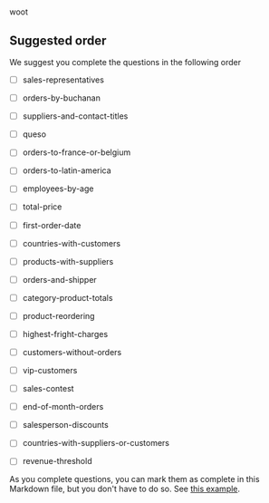 # 

woot



## Suggested order

We suggest you complete the questions in the following order

- [ ] sales-representatives
- [ ] orders-by-buchanan
- [ ] suppliers-and-contact-titles
- [ ] queso
- [ ] orders-to-france-or-belgium
- [ ] orders-to-latin-america
- [ ] employees-by-age
- [ ] total-price
- [ ] first-order-date
- [ ] countries-with-customers
- [ ] products-with-suppliers
- [ ] orders-and-shipper
- [ ] category-product-totals
- [ ] product-reordering
- [ ] highest-fright-charges
- [ ] customers-without-orders
- [ ] vip-customers
- [ ] sales-contest
- [ ] end-of-month-orders
- [ ] salesperson-discounts
- [ ] countries-with-suppliers-or-customers
- [ ] revenue-threshold


As you complete questions, you can mark them as complete
in this Markdown file,  but you don't have to do so.
See [this example](https://github.blog/2014-04-28-task-lists-in-all-markdown-documents/).


